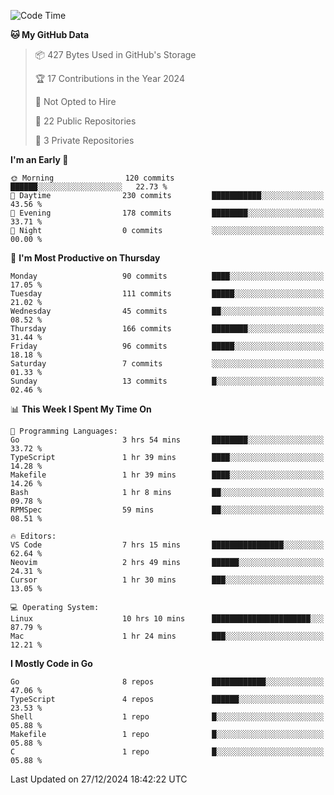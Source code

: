 <!--START_SECTION:waka-->
![Code Time](http://img.shields.io/badge/Code%20Time-1%2C023%20hrs%204%20mins-blue)

**🐱 My GitHub Data** 

> 📦 427 Bytes Used in GitHub's Storage 
 > 
> 🏆 17 Contributions in the Year 2024
 > 
> 🚫 Not Opted to Hire
 > 
> 📜 22 Public Repositories 
 > 
> 🔑 3 Private Repositories 
 > 
**I'm an Early 🐤** 

```text
🌞 Morning                120 commits         ██████░░░░░░░░░░░░░░░░░░░   22.73 % 
🌆 Daytime                230 commits         ███████████░░░░░░░░░░░░░░   43.56 % 
🌃 Evening                178 commits         ████████░░░░░░░░░░░░░░░░░   33.71 % 
🌙 Night                  0 commits           ░░░░░░░░░░░░░░░░░░░░░░░░░   00.00 % 
```
📅 **I'm Most Productive on Thursday** 

```text
Monday                   90 commits          ████░░░░░░░░░░░░░░░░░░░░░   17.05 % 
Tuesday                  111 commits         █████░░░░░░░░░░░░░░░░░░░░   21.02 % 
Wednesday                45 commits          ██░░░░░░░░░░░░░░░░░░░░░░░   08.52 % 
Thursday                 166 commits         ████████░░░░░░░░░░░░░░░░░   31.44 % 
Friday                   96 commits          █████░░░░░░░░░░░░░░░░░░░░   18.18 % 
Saturday                 7 commits           ░░░░░░░░░░░░░░░░░░░░░░░░░   01.33 % 
Sunday                   13 commits          █░░░░░░░░░░░░░░░░░░░░░░░░   02.46 % 
```


📊 **This Week I Spent My Time On** 

```text
💬 Programming Languages: 
Go                       3 hrs 54 mins       ████████░░░░░░░░░░░░░░░░░   33.72 % 
TypeScript               1 hr 39 mins        ████░░░░░░░░░░░░░░░░░░░░░   14.28 % 
Makefile                 1 hr 39 mins        ████░░░░░░░░░░░░░░░░░░░░░   14.26 % 
Bash                     1 hr 8 mins         ██░░░░░░░░░░░░░░░░░░░░░░░   09.78 % 
RPMSpec                  59 mins             ██░░░░░░░░░░░░░░░░░░░░░░░   08.51 % 

🔥 Editors: 
VS Code                  7 hrs 15 mins       ████████████████░░░░░░░░░   62.64 % 
Neovim                   2 hrs 49 mins       ██████░░░░░░░░░░░░░░░░░░░   24.31 % 
Cursor                   1 hr 30 mins        ███░░░░░░░░░░░░░░░░░░░░░░   13.05 % 

💻 Operating System: 
Linux                    10 hrs 10 mins      ██████████████████████░░░   87.79 % 
Mac                      1 hr 24 mins        ███░░░░░░░░░░░░░░░░░░░░░░   12.21 % 
```

**I Mostly Code in Go** 

```text
Go                       8 repos             ████████████░░░░░░░░░░░░░   47.06 % 
TypeScript               4 repos             ██████░░░░░░░░░░░░░░░░░░░   23.53 % 
Shell                    1 repo              █░░░░░░░░░░░░░░░░░░░░░░░░   05.88 % 
Makefile                 1 repo              █░░░░░░░░░░░░░░░░░░░░░░░░   05.88 % 
C                        1 repo              █░░░░░░░░░░░░░░░░░░░░░░░░   05.88 % 
```




 Last Updated on 27/12/2024 18:42:22 UTC
<!--END_SECTION:waka-->
